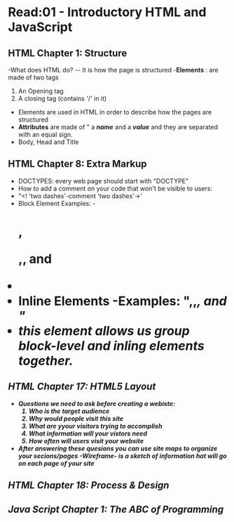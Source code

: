 # Read:01 - Introductory HTML and JavaScript

## HTML Chapter 1: Structure
-What does HTML do?
  -- It is how the page is structured
-**Elements** : are made of two tags
  1. An Opening tag
  2. A closing tag (contains '/' in it)
- Elements are used in HTML in order to describe how the pages are structured
- **Attributes** are made of " a ***name*** and a ***value*** and they are separated with an equal sign.
- Body, Head and Title

## HTML Chapter 8: Extra Markup
- DOCTYPES: every web page should start with "DOCTYPE"
- How to add a comment on your code that won't be visible to users:
-   "<! 'two dashes'-comment 'two dashes'->'
-   Block Element Examples:
    -<h1>,<p>,<u1>, and <li>
- Inline Elements 
  -Examples: "<a>,<b>,<em>, and <img>"  
- *<div>* this element allows us group block-level and inling elements together. 
  
## HTML Chapter 17: HTML5 Layout
- Questions we need to ask before creating a webiste:
    1.  Who is the target audience
    2.  Why would people visit this site
    3.  What are yyour visitors trying to accomplish
    4.  What information will your vistors need
    5.  How often will users visit your website
 - After answering these quesions you can use ***site maps*** to organize your secions/pages
 -**Wireframe**- is a sketch of information hat will go on each page of your site
  
## HTML Chapter 18: Process & Design 

## Java Script Chapter 1: The ABC of Programming


